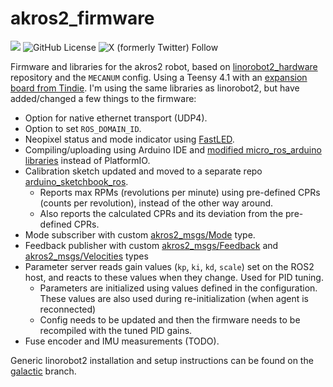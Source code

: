 # akros2_firmware
![](https://img.shields.io/badge/ROS%202%20Galactic-Ubuntu%2020.04-blue) ![GitHub License](https://img.shields.io/github/license/adityakamath/akros2_firmware)
 ![X (formerly Twitter) Follow](https://img.shields.io/twitter/follow/kamathsblog)

Firmware and libraries for the akros2 robot, based on [linorobot2_hardware](https://github.com/linorobot/linorobot2_hardware) repository and the `MECANUM` config. Using a Teensy 4.1 with an [expansion board from Tindie](https://www.tindie.com/products/cburgess129/arduino-teensy41-teensy-41-expansion-board/). I'm using the same libraries as linorobot2, but have added/changed a few things to the firmware:

* Option for native ethernet transport (UDP4).
* Option to set  ```ROS_DOMAIN_ID```.
* Neopixel status and mode indicator using [FastLED](https://github.com/FastLED/FastLED).
* Compiling/uploading using Arduino IDE and [modified micro_ros_arduino libraries](https://github.com/adityakamath/micro_ros_arduino/tree/akros2_galactic) instead of PlatformIO.
* Calibration sketch updated and moved to a separate repo [arduino_sketchbook_ros](https://github.com/adityakamath/arduino_sketchbook_ros/tree/main/akros2_calibration/).
    * Reports max RPMs (revolutions per minute) using pre-defined CPRs (counts per revolution), instead of the other way around.
    * Also reports the calculated CPRs and its deviation from the pre-defined CPRs.
* Mode subscriber with custom [akros2_msgs/Mode](https://github.com/adityakamath/micro_ros_arduino/tree/akros2_galactic/extras/library_generation/extra_packages/akros2_msgs/msg/Mode.msg) type.
* Feedback publisher with custom [akros2_msgs/Feedback](https://github.com/adityakamath/micro_ros_arduino/tree/akros2_galactic/extras/library_generation/extra_packages/akros2_msgs/msg/Feedback.msg) and [akros2_msgs/Velocities](https://github.com/adityakamath/micro_ros_arduino/tree/akros2_galactic/extras/library_generation/extra_packages/akros2_msgs/msg/Velocities.msg) types
* Parameter server reads gain values (```kp```, ```ki```, ```kd```, ```scale```) set on the ROS2 host, and reacts to these values when they change. Used for PID tuning.
    * Parameters are initialized using values defined in the configuration. These values are also used during re-initialization (when agent is reconnected)
    * Config needs to be updated and then the firmware needs to be recompiled with the tuned PID gains.
* Fuse encoder and IMU measurements (TODO).

Generic linorobot2 installation and setup instructions can be found on the [galactic](https://github.com/adityakamath/akros2_firmware/tree/galactic) branch.
